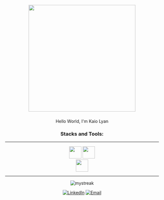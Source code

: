 <link rel="stylesheet" type='text/css' href="https://cdn.jsdelivr.net/gh/devicons/devicon@latest/devicon.min.css" />

<p align="center">
  <img  src="https://i.imgur.com/t8U9Hif.gif" width="350">
</p>


### 

<p align="center">Hello World, I'm Kaio Lyan</p>


<h3 align="center">Stacks and Tools:</h3>

------
<p align="center">
  <img height="40" src="https://skillicons.dev/icons?i=c,cs,net,python,javascript,php,laravel,dart,flutter,mysql,mongodb,kubernetes,postgresql,postman"/>
  <img height="40" src="https://skillicons.dev/icons?i=windows,linux,vscode"/><br>
  <img height="40" src="https://skillicons.dev/icons?i=firebase,sqlite,git,github,redis,"/>
</p>

------
<p align="center">
<img src="https://github-readme-streak-stats.herokuapp.com/?user=kaio-dot&theme=tokyonight" alt="mystreak" align="center"/>
</p>

<div align="center">
<a href="www.linkedin.com/in/kaio-lyan-151a1631b" target="_blank"><img src="https://img.shields.io/static/v1?style=for-the-badge&message=LinkedIn&color=0A66C2&logo=LinkedIn&logoColor=FFFFFF&label=" alt="LinkedIn" /></a>
<a href="mailto:kaiolyandev@gmail.com?subject=Hi%20Kaio%20,%20nice%20to%20meet%20you!" target="_blank"><img alt="Email" src="https://img.shields.io/static/v1?style=for-the-badge&message=Gmail&color=EA4335&logo=Gmail&logoColor=FFFFFF&label=" /></a>

